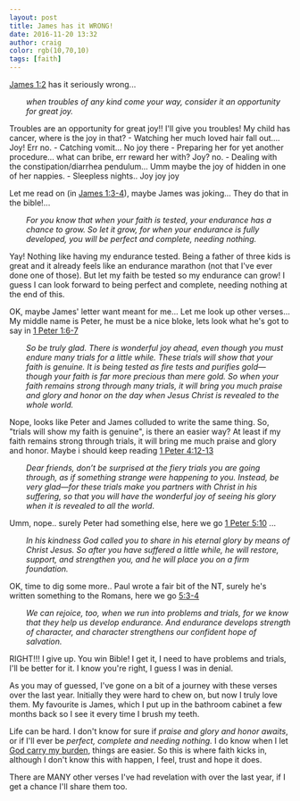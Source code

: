 ```yaml
---
layout: post
title: James has it WRONG!
date: 2016-11-20 13:32
author: craig
color: rgb(10,70,10)
tags: [faith]
---
```

<a href="https://www.bible.com/bible/116/jas.1.2.NLT">James 1:2</a> has it seriously wrong...
<p style="padding-left:30px;"><em>when troubles of any kind come your way, consider it an opportunity for great joy.</em></p>
Troubles are an opportunity for great joy!! I'll give you troubles! My child has cancer, where is the joy in that?
- Watching her much loved hair fall out.... Joy! Err no.
- Catching vomit... No joy there
- Preparing her for yet another procedure... what can bribe, err reward her with? Joy? no.
- Dealing with the constipation/diarrhea pendulum... Umm maybe the joy of hidden in one of her nappies.
- Sleepless nights.. Joy joy joy

Let me read on (in <a href="http://bible.com/116/jas.1.3-4.NLT">James 1:3-4</a>), maybe James was joking... They do that in the bible!...
<p style="padding-left:30px;"><em>For you know that when your faith is tested, your endurance has a chance to grow. So let it grow, for when your endurance is fully developed, you will be perfect and complete, needing nothing.</em></p>
Yay! Nothing like having my endurance tested. Being a father of three kids is great and it already feels like an endurance marathon (not that I've ever done one of those). But let my faith be tested so my endurance can grow! I guess I can look forward to being perfect and complete, needing nothing at the end of this.

OK, maybe James' letter want meant for me... Let me look up other verses… My middle name is Peter, he must be a nice bloke, lets look what he's got to say in <a href="https://www.bible.com/bible/116/1pe.1.6-7.NLT">1 Peter 1:6‭-‬7 </a>
<p style="padding-left:30px;"><em>So be truly glad. There is wonderful joy ahead, even though you must endure many trials for a little while. These trials will show that your faith is genuine. It is being tested as fire tests and purifies gold—though your faith is far more precious than mere gold. So when your faith remains strong through many trials, it will bring you much praise and glory and honor on the day when Jesus Christ is revealed to the whole world.</em></p>
Nope, looks like Peter and James colluded to write the same thing. So, "trials will show my faith is genuine", is there an easier way? At least if my faith remains strong through trials, it will bring me much praise and glory and honor. Maybe i should keep reading <a href="https://bible.com/bible/116/1pe.4.12-13.NLT">1 Peter 4:12‭-‬13</a>
<p style="padding-left:30px;"><em>Dear friends, don’t be surprised at the fiery trials you are going through, as if something strange were happening to you. Instead, be very glad—for these trials make you partners with Christ in his suffering, so that you will have the wonderful joy of seeing his glory when it is revealed to all the world</em>.</p>
Umm, nope.. surely Peter had something else, here we go <a href="http://bible.com/116/1pe.5.10.NLT">1 Peter 5:10</a> ...
<p style="padding-left:30px;"><em>In his kindness God called you to share in his eternal glory by means of Christ Jesus. So after you have suffered a little while, he will restore, support, and strengthen you, and he will place you on a firm foundation.</em></p>
OK, time to dig some more.. Paul wrote a fair bit of the NT, surely he's written something to the Romans, here we go <a href="http://bible.com/116/rom.5.3-4.NLT">5:3‭-‬4</a>
<p style="padding-left:30px;"><em>We can rejoice, too, when we run into problems and trials, for we know that they help us develop endurance. And endurance develops strength of character, and character strengthens our confident hope of salvation.</em></p>
RIGHT!!! I give up. You win Bible! I get it, I need to have problems and trials, I'll be better for it. I know you're right, I guess I was in denial.

As you may of guessed, I've gone on a bit of a journey with these verses over the last year. Initially they were hard to chew on, but now I truly love them. My favourite is James, which I put up in the bathroom cabinet a few months back so I see it every time I brush my teeth.

Life can be hard. I don't know for sure if<em> praise and glory and honor awaits</em>, or if I'll ever be <em>perfect, complete and needing nothing.</em> I do know when I let <a href="http://bible.com/116/mat.11.28-30.NLT">God carry my burden</a>, things are easier. So this is where faith kicks in, although I don't know this with happen, I feel, trust and hope it does.

There are MANY other verses I've had revelation with over the last year, if I get a chance I'll share them too.
